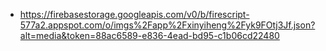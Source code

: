 - https://firebasestorage.googleapis.com/v0/b/firescript-577a2.appspot.com/o/imgs%2Fapp%2Fxinyiheng%2Fyk9FOtj3Jf.json?alt=media&token=88ac6589-e836-4ead-bd95-c1b06cd22480
